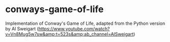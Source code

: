 # conways-game-of-life
Implementation of Conway's Game of Life, adapted from the Python version by Al Sweigart (https://www.youtube.com/watch?v=Vn8Mug5w7sw&amp;t=523s&amp;ab_channel=AlSweigart)
